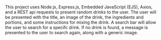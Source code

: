This project uses Node.js, Express.js, Embedded JavaScript (EJS), Axios, and a REST api requests to present random drinks to the user. The user will be presented with the title, an image of the drink, the ingredients and portions, and some instructions for mixing the drink. A search bar will allow the user to search for a specifc drink. If no drink is found, a message is presented to the user to search again, along with a generic image.